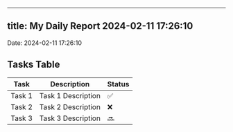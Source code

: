 
---
title: My Daily Report 2024-02-11 17:26:10
---

Date: 2024-02-11 17:26:10

## Tasks Table

| Task | Description | Status |
|------|-------------|--------|
| Task 1 | Task 1 Description | ✅ |
| Task 2 | Task 2 Description | ❌ |
| Task 3 | Task 3 Description | 🔜 |
